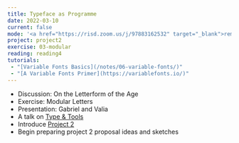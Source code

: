 ```yaml
---
title: Typeface as Programme
date: 2022-03-10
current: false
mode: '<a href="https://risd.zoom.us/j/97883162532" target="_blank">remote</a>'
project: project2
exercise: 03-modular
reading: reading4
tutorials:
 - "[Variable Fonts Basics](/notes/06-variable-fonts/)"
 - "[A Variable Fonts Primer](https://variablefonts.io/)"
---
```


- Discussion: On the Letterform of the Age
- Exercise: Modular Letters
- Presentation: Gabriel and Valia
- A talk on [Type & Tools](https://motsuka.com/webtype-lectures/type-tools/)
- Introduce [Project 2](/projects/project2/)
- Begin preparing project 2 proposal ideas and sketches